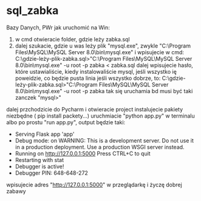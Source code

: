 # sql_zabka
Bazy Danych, PWr
jak uruchomić na Win:
1. w cmd otwieracie folder, gdzie leży zabka.sql
2. dalej szukacie, gdzie u was leży plik "mysql.exe", zwykle "C:\Program Files\MySQL\MySQL Server 8.0\bin\mysql.exe" i wpisujecie w cmd:
C:\gdzie-leży-plik-zabka.sql>"C:\Program Files\MySQL\MySQL Server 8.0\bin\mysql.exe" -u root -p zabka < zabka.sql
dalej wpisujecie hasło, które ustawialiście, kiedy instalowaliście mysql, jeśli wszystko ię poweidzie, co będzie pusta linia
jeśli wszystko dobrze, to:
C:\gdzie-leży-plik-zabka.sql>"C:\Program Files\MySQL\MySQL Server 8.0\bin\mysql.exe" -u root -p zabka
tak się uruchamia bd
musi być taki zanczek "mysql>"

dalej przchodzicie do Pycharm i otwieracie project
instalujecie pakiety niezbędne ( pip install packety...) 
uruchmiacie "python app.py" w terminalu albo po prostu "run app.py", output będzie taki:
 * Serving Flask app 'app'
 * Debug mode: on
WARNING: This is a development server. Do not use it in a production deployment. Use a production WSGI server instead.
 * Running on http://127.0.0.1:5000
Press CTRL+C to quit
 * Restarting with stat
 * Debugger is active!
 * Debugger PIN: 648-648-272

wpisujecie adres "http://127.0.0.1:5000" w przeglądarkę i życzę dobrej zabawy
